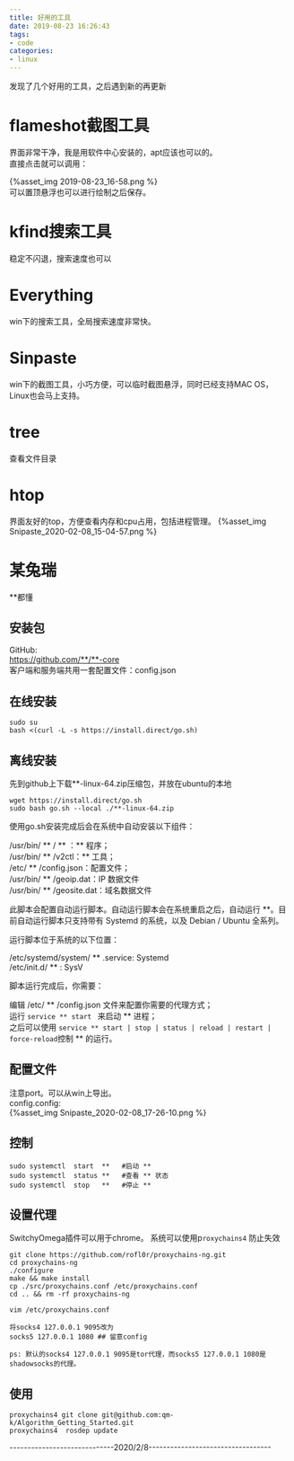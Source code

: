 ```yaml
---
title: 好用的工具
date: 2019-08-23 16:26:43
tags:
- code
categories:
- linux
---
```

发现了几个好用的工具，之后遇到新的再更新
<!--more-->
# flameshot截图工具  
界面非常干净，我是用软件中心安装的，apt应该也可以的。  
直接点击就可以调用：  

{%asset_img 2019-08-23_16-58.png %}   
可以置顶悬浮也可以进行绘制之后保存。
# kfind搜索工具
稳定不闪退，搜索速度也可以

# Everything
win下的搜索工具，全局搜索速度非常快。

# Sinpaste
win下的截图工具，小巧方便，可以临时截图悬浮，同时已经支持MAC OS，Linux也会马上支持。

# tree
查看文件目录

# htop
界面友好的top，方便查看内存和cpu占用，包括进程管理。
{%asset_img Snipaste_2020-02-08_15-04-57.png %}

# 某兔瑞
**都懂
## 安装包
GitHub:  
https://github.com/**/**-core  
客户端和服务端共用一套配置文件：config.json  
## 在线安装
```
sudo su
bash <(curl -L -s https://install.direct/go.sh)
```
## 离线安装
先到github上下载**-linux-64.zip压缩包，并放在ubuntu的本地
```
wget https://install.direct/go.sh
sudo bash go.sh --local ./**-linux-64.zip 
```
使用go.sh安装完成后会在系统中自动安装以下组件：

/usr/bin/ ** / ** ：** 程序；  
/usr/bin/ ** /v2ctl：** 工具；  
/etc/ ** /config.json：配置文件；  
/usr/bin/ ** /geoip.dat：IP 数据文件  
/usr/bin/ ** /geosite.dat：域名数据文件  

此脚本会配置自动运行脚本。自动运行脚本会在系统重启之后，自动运行 **。目前自动运行脚本只支持带有 Systemd 的系统，以及 Debian / Ubuntu 全系列。  

运行脚本位于系统的以下位置：  

/etc/systemd/system/  ** .service: Systemd  
/etc/init.d/ **  : SysV  

脚本运行完成后，你需要：  

编辑 /etc/ ** /config.json 文件来配置你需要的代理方式；  
运行 `service ** start ` 来启动 ** 进程；  
之后可以使用 ` service ** start | stop | status | reload | restart | force-reload `控制 ** 的运行。  

## 配置文件
注意port。可以从win上导出。  
config.config:  
{%asset_img Snipaste_2020-02-08_17-26-10.png %}  
## 控制
```
sudo systemctl  start  **   #启动 **
sudo systemctl  status **   #查看 ** 状态 
sudo systemctl  stop   **   #停止 **
```
## 设置代理
SwitchyOmega插件可以用于chrome。
系统可以使用p`roxychains4` 
防止失效
```
git clone https://github.com/rofl0r/proxychains-ng.git
cd proxychains-ng
./configure
make && make install
cp ./src/proxychains.conf /etc/proxychains.conf
cd .. && rm -rf proxychains-ng
 
vim /etc/proxychains.conf
 
将socks4 127.0.0.1 9095改为
socks5 127.0.0.1 1080 ## 留意config
 
ps: 默认的socks4 127.0.0.1 9095是tor代理，而socks5 127.0.0.1 1080是shadowsocks的代理。
```
## 使用
```
proxychains4 git clone git@github.com:qm-k/Algorithm_Getting_Started.git
proxychains4  rosdep update
```
-----------------------------2020/2/8----------------------------------